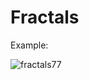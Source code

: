 # Fractals

Example: 

![fractals77](https://user-images.githubusercontent.com/54947763/142947912-342a7960-3c4c-4dc6-9c78-d3d059e16143.png)
